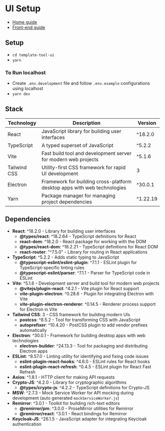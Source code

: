 # UI Setup
- [Home guide](../README.md)
- [Front-end guide](../README.md)
  
## Setup
- `cd template-tool-ui`
- `yarn`

### To Run localhost
- Create `.env.development` file and follow `.env.example` configurations using localhost
- `yarn dev`

## Stack

| Technology   | Description                                                              | Version |
|--------------|--------------------------------------------------------------------------|---------|
| React        | JavaScript library for building user interfaces                          | ^18.2.0 |
| TypeScript   | A typed superset of JavaScript                                           | ^5.2.2  |
| Vite         | Fast build tool and development server for modern web projects           | ^5.1.6  |
| Tailwind CSS | Utility-first CSS framework for rapid UI development                     | 3       |
| Electron     | Framework for building cross-platform desktop apps with web technologies | ^30.0.1 |
| Yarn         | Package manager for managing project dependencies                        | ^1.22.19|

## Dependencies

- **React**: ^18.2.0 - Library for building user interfaces
  - **@types/react**: ^18.2.64 - TypeScript definitions for React
  - **react-dom**: ^18.2.0 - React package for working with the DOM
  - **@types/react-dom**: ^18.2.21 - TypeScript definitions for React DOM
  - **react-router**: "^7.5.0" - Library for routing in React applications
- **TypeScript**: ^5.2.2 - Adds static typing to JavaScript
  - **@typescript-eslint/eslint-plugin**: ^7.1.1 - ESLint plugin for TypeScript-specific linting rules
  - **@typescript-eslint/parser**: ^7.1.1 - Parser for TypeScript code in ESLint
- **Vite**: ^5.1.6 - Development server and build tool for modern web projects
  - **@vitejs/plugin-react**: ^4.2.1 - Vite plugin for React support
  - **vite-plugin-electron**: ^0.28.6 - Plugin for integrating Electron with Vite
  - **vite-plugin-electron-renderer**: ^0.14.5 - Renderer process support for Electron in Vite
- **Tailwind CSS**: 3 - CSS framework for building modern UIs
  - **postcss**: ^8.5.2 - Tool for transforming CSS with JavaScript
  - **autoprefixer**: ^10.4.20 - PostCSS plugin to add vendor prefixes automatically
- **Electron**: ^30.0.1 - Framework for building desktop apps with web technologies
  - **electron-builder**: ^24.13.3 - Tool for packaging and distributing Electron apps
- **ESLint**: ^8.57.0 - Linting utility for identifying and fixing code issues
  - **eslint-plugin-react-hooks**: ^4.6.0 - ESLint rules for React hooks
  - **eslint-plugin-react-refresh**: ^0.4.5 - ESLint plugin for React Fast Refresh
- **Axios**: ^1.8.1 - HTTP client for making API requests
- **Crypto-JS**: ^4.2.0 - Library for cryptographic algorithms
  - **@types/crypto-js**: ^4.2.2 - TypeScript definitions for Crypto-JS
- **MSW**: ^2.7.3 - Mock Service Worker for API mocking during development (auto generated `mockServiceWorker.js`)
- **Remirror**: ^3.0.1 - Toolkit for building rich-text editors
  - **@remirror/pm**: ^3.0.0 - ProseMirror utilities for Remirror
  - **@remirror/react**: ^3.0.1 - React bindings for Remirror
- **Keycloak-JS**: ^26.1.5 - JavaScript adapter for integrating Keycloak authentication
